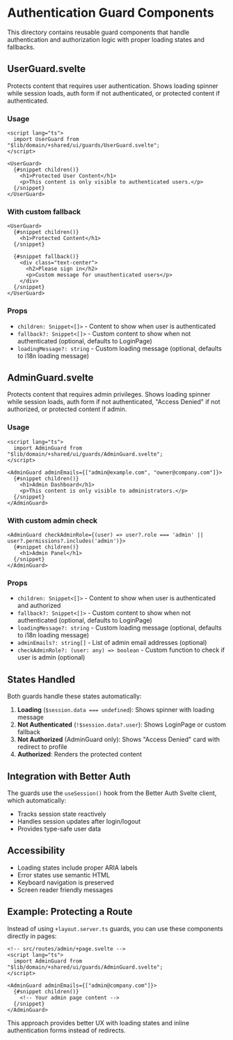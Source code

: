 # Authentication Guard Components

This directory contains reusable guard components that handle authentication and authorization logic with proper loading states and fallbacks.

## UserGuard.svelte

Protects content that requires user authentication. Shows loading spinner while session loads, auth form if not authenticated, or protected content if authenticated.

### Usage

```svelte
<script lang="ts">
  import UserGuard from "$lib/domain/+shared/ui/guards/UserGuard.svelte";
</script>

<UserGuard>
  {#snippet children()}
    <h1>Protected User Content</h1>
    <p>This content is only visible to authenticated users.</p>
  {/snippet}
</UserGuard>
```

### With custom fallback

```svelte
<UserGuard>
  {#snippet children()}
    <h1>Protected Content</h1>
  {/snippet}
  
  {#snippet fallback()}
    <div class="text-center">
      <h2>Please sign in</h2>
      <p>Custom message for unauthenticated users</p>
    </div>
  {/snippet}
</UserGuard>
```

### Props

- `children: Snippet<[]>` - Content to show when user is authenticated
- `fallback?: Snippet<[]>` - Custom content to show when not authenticated (optional, defaults to LoginPage)
- `loadingMessage?: string` - Custom loading message (optional, defaults to i18n loading message)

## AdminGuard.svelte

Protects content that requires admin privileges. Shows loading spinner while session loads, auth form if not authenticated, "Access Denied" if not authorized, or protected content if admin.

### Usage

```svelte
<script lang="ts">
  import AdminGuard from "$lib/domain/+shared/ui/guards/AdminGuard.svelte";
</script>

<AdminGuard adminEmails={["admin@example.com", "owner@company.com"]}>
  {#snippet children()}
    <h1>Admin Dashboard</h1>
    <p>This content is only visible to administrators.</p>
  {/snippet}
</AdminGuard>
```

### With custom admin check

```svelte
<AdminGuard checkAdminRole={(user) => user?.role === 'admin' || user?.permissions?.includes('admin')}>
  {#snippet children()}
    <h1>Admin Panel</h1>
  {/snippet}
</AdminGuard>
```

### Props

- `children: Snippet<[]>` - Content to show when user is authenticated and authorized
- `fallback?: Snippet<[]>` - Custom content to show when not authenticated (optional, defaults to LoginPage)
- `loadingMessage?: string` - Custom loading message (optional, defaults to i18n loading message)
- `adminEmails?: string[]` - List of admin email addresses (optional)
- `checkAdminRole?: (user: any) => boolean` - Custom function to check if user is admin (optional)

## States Handled

Both guards handle these states automatically:

1. **Loading** (`$session.data === undefined`): Shows spinner with loading message
2. **Not Authenticated** (`!$session.data?.user`): Shows LoginPage or custom fallback
3. **Not Authorized** (AdminGuard only): Shows "Access Denied" card with redirect to profile
4. **Authorized**: Renders the protected content

## Integration with Better Auth

The guards use the `useSession()` hook from the Better Auth Svelte client, which automatically:
- Tracks session state reactively
- Handles session updates after login/logout
- Provides type-safe user data

## Accessibility

- Loading states include proper ARIA labels
- Error states use semantic HTML
- Keyboard navigation is preserved
- Screen reader friendly messages

## Example: Protecting a Route

Instead of using `+layout.server.ts` guards, you can use these components directly in pages:

```svelte
<!-- src/routes/admin/+page.svelte -->
<script lang="ts">
  import AdminGuard from "$lib/domain/+shared/ui/guards/AdminGuard.svelte";
</script>

<AdminGuard adminEmails={["admin@company.com"]}>
  {#snippet children()}
    <!-- Your admin page content -->
  {/snippet}
</AdminGuard>
```

This approach provides better UX with loading states and inline authentication forms instead of redirects.
